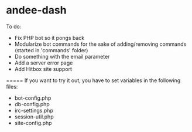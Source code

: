 andee-dash
==========

To do:
* Fix PHP bot so it pongs back
* Modularize bot commands for the sake of adding/removing commands (started in 'commands' folder)
* Do something with the email parameter
* Add a server error page
* Add Hitbox site support

=====
If you want to try it out, you have to set variables in the following files:
  * bot-config.php
  * db-config.php
  * irc-settings.php
  * session-util.php
  * site-config.php
